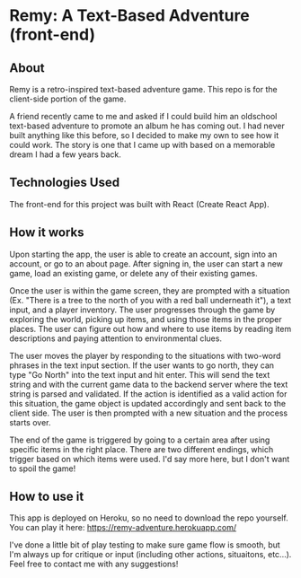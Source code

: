 # Remy: A Text-Based Adventure (front-end)

## About
Remy is a retro-inspired text-based adventure game. This repo is for the client-side portion of the game. 

A friend recently came to me and asked if I could build him an oldschool text-based adventure to promote an album he has coming out. I had never built anything like 
this before, so I decided to make my own to see how it could work. The story is one that I came up with based on a memorable dream I had a few years back. 

## Technologies Used
The front-end for this project was built with React (Create React App).

## How it works

Upon starting the app, the user is able to create an account, sign into an account, or go to an about page. After signing in, the user can start a new game, load 
an existing game, or delete any of their existing games. 

Once the user is within the game screen, they are prompted with a situation (Ex. "There is a tree to the north of you with a red ball underneath it"), a text input, and a player inventory. The user progresses through the game by exploring the world, picking up items, and using those items in the proper places. The user can figure out how and where to use items by reading item descriptions and paying attention to environmental clues. 

The user moves the player by responding to the situations with two-word phrases in the text input section. If the user wants to go north, they can type "Go North" into the text input and hit enter. This will send the text string and with the current game data to the backend server where the text string is parsed and validated. If the action is identified as a valid action for this situation, the game object is updated accordingly and sent back to the client side. The user is then prompted with a new situation and the process starts over.

The end of the game is triggered by going to a certain area after using specific items in the right place. There are two different endings, which trigger based on which items were used. I'd say more here, but I don't want to spoil the game!

## How to use it
This app is deployed on Heroku, so no need to download the repo yourself. You can play it here: 
https://remy-adventure.herokuapp.com/

I've done a little bit of play testing to make sure game flow is smooth, but I'm always up for critique or input (including other actions, situaitons, etc...). Feel free to contact me with any suggestions!
